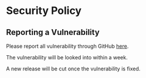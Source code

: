 # Security Policy

## Reporting a Vulnerability

Please report all vulnerability through GitHub [here](https://github.com/StarCitizenTools/mediawiki-extensions-Thumbro/security/advisories/new).

The vulnerability will be looked into within a week.

A new release will be cut once the vulnerability is fixed.
